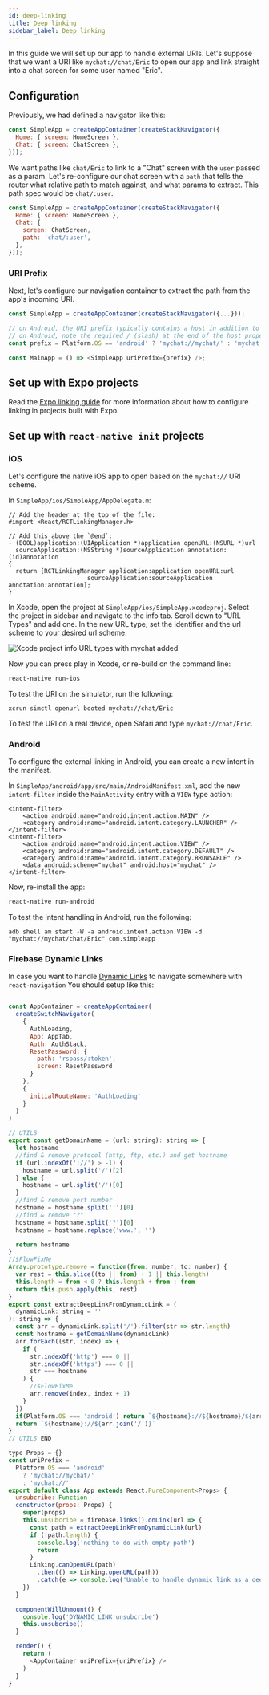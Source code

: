 ```yaml
---
id: deep-linking
title: Deep linking
sidebar_label: Deep linking
---
```


In this guide we will set up our app to handle external URIs. Let's suppose that we want a URI like `mychat://chat/Eric` to open our app and link straight into a chat screen for some user named "Eric".

## Configuration

Previously, we had defined a navigator like this:

```js
const SimpleApp = createAppContainer(createStackNavigator({
  Home: { screen: HomeScreen },
  Chat: { screen: ChatScreen },
}));
```

We want paths like `chat/Eric` to link to a "Chat" screen with the `user` passed as a param. Let's re-configure our chat screen with a `path` that tells the router what relative path to match against, and what params to extract. This path spec would be `chat/:user`.

```js
const SimpleApp = createAppContainer(createStackNavigator({
  Home: { screen: HomeScreen },
  Chat: {
    screen: ChatScreen,
    path: 'chat/:user',
  },
}));
```


### URI Prefix

Next, let's configure our navigation container to extract the path from the app's incoming URI. 

```js
const SimpleApp = createAppContainer(createStackNavigator({...}));

// on Android, the URI prefix typically contains a host in addition to scheme
// on Android, note the required / (slash) at the end of the host property
const prefix = Platform.OS == 'android' ? 'mychat://mychat/' : 'mychat://';

const MainApp = () => <SimpleApp uriPrefix={prefix} />;
```

## Set up with Expo projects

Read the [Expo linking guide](https://docs.expo.io/versions/latest/guides/linking.html) for more information about how to configure linking in projects built with Expo.

## Set up with `react-native init` projects

### iOS

Let's configure the native iOS app to open based on the `mychat://` URI scheme.

In `SimpleApp/ios/SimpleApp/AppDelegate.m`:

```
// Add the header at the top of the file:
#import <React/RCTLinkingManager.h>

// Add this above the `@end`:
- (BOOL)application:(UIApplication *)application openURL:(NSURL *)url
  sourceApplication:(NSString *)sourceApplication annotation:(id)annotation
{
  return [RCTLinkingManager application:application openURL:url
                      sourceApplication:sourceApplication annotation:annotation];
}
```

In Xcode, open the project at `SimpleApp/ios/SimpleApp.xcodeproj`. Select the project in sidebar and navigate to the info tab. Scroll down to "URL Types" and add one. In the new URL type, set the identifier and the url scheme to your desired url scheme.

![Xcode project info URL types with mychat added](/docs/assets/deep-linking/xcode-linking.png)

Now you can press play in Xcode, or re-build on the command line:

```sh
react-native run-ios
```

To test the URI on the simulator, run the following:

```
xcrun simctl openurl booted mychat://chat/Eric
```

To test the URI on a real device, open Safari and type `mychat://chat/Eric`.

### Android

To configure the external linking in Android, you can create a new intent in the manifest.

In `SimpleApp/android/app/src/main/AndroidManifest.xml`, add the new `intent-filter` inside the `MainActivity` entry with a `VIEW` type action:

```
<intent-filter>
    <action android:name="android.intent.action.MAIN" />
    <category android:name="android.intent.category.LAUNCHER" />
</intent-filter>
<intent-filter>
    <action android:name="android.intent.action.VIEW" />
    <category android:name="android.intent.category.DEFAULT" />
    <category android:name="android.intent.category.BROWSABLE" />
    <data android:scheme="mychat" android:host="mychat" />            
</intent-filter>
```

Now, re-install the app:

```sh
react-native run-android
```

To test the intent handling in Android, run the following:

```
adb shell am start -W -a android.intent.action.VIEW -d "mychat://mychat/chat/Eric" com.simpleapp
```

### Firebase Dynamic Links
In case you want to handle [Dynamic Links](https://rnfirebase.io/docs/v5.x.x/links/reference/links#onLink) to navigate somewhere with `react-navigation` 
You should setup like this:

```javascript

const AppContainer = createAppContainer(
  createSwitchNavigator(
    {
      AuthLoading,
      App: AppTab,
      Auth: AuthStack,
      ResetPassword: {
        path: 'rspass/:token',
        screen: ResetPassword
      }
    },
    {
      initialRouteName: 'AuthLoading'
    }
  )
)

// UTILS
export const getDomainName = (url: string): string => {
  let hostname
  //find & remove protocol (http, ftp, etc.) and get hostname
  if (url.indexOf('://') > -1) {
    hostname = url.split('/')[2]
  } else {
    hostname = url.split('/')[0]
  }
  //find & remove port number
  hostname = hostname.split(':')[0]
  //find & remove "?"
  hostname = hostname.split('?')[0]
  hostname = hostname.replace('www.', '')

  return hostname
}
//$FlowFixMe
Array.prototype.remove = function(from: number, to: number) {
  var rest = this.slice((to || from) + 1 || this.length)
  this.length = from < 0 ? this.length + from : from
  return this.push.apply(this, rest)
}
export const extractDeepLinkFromDynamicLink = (
  dynamicLink: string = ''
): string => {
  const arr = dynamicLink.split('/').filter(str => str.length)
  const hostname = getDomainName(dynamicLink)
  arr.forEach((str, index) => {
    if (
      str.indexOf('http') === 0 ||
      str.indexOf('https') === 0 ||
      str === hostname
    ) {
      //$FlowFixMe
      arr.remove(index, index + 1)
    }
  })
  if(Platform.OS === 'android') return `${hostname}://${hostname}/${arr.join('/')}`
  return `${hostname}://${arr.join('/')}`
}
// UTILS END

type Props = {}
const uriPrefix =
  Platform.OS === 'android'
    ? 'mychat://mychat/'
    : 'mychat://'
export default class App extends React.PureComponent<Props> {
  unsubcribe: Function
  constructor(props: Props) {
    super(props)
    this.unsubcribe = firebase.links().onLink(url => {
      const path = extractDeepLinkFromDynamicLink(url)
      if (!path.length) {
        console.log('nothing to do with empty path')
        return
      }
      Linking.canOpenURL(path)
        .then(() => Linking.openURL(path))
        .catch(e => console.log('Unable to handle dynamic link as a deeplink', e))
    })
  }

  componentWillUnmount() {
    console.log('DYNAMIC_LINK unsubcribe')
    this.unsubcribe()
  }

  render() {
    return (
      <AppContainer uriPrefix={uriPrefix} />
    )
  }
}

```
